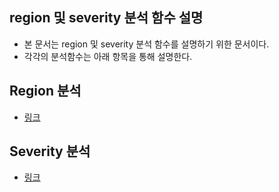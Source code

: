 ## region 및 severity 분석 함수 설명
* 본 문서는 region 및 severity 분석 함수를 설명하기 위한 문서이다.
* 각각의 분석함수는 아래 항목을 통해 설명한다.

## Region 분석
* [링크](https://github.com/JinhaSong/analysis-site/blob/crack/ModuleCommunicator/utils/region_Readme.md)

## Severity 분석
* [링크](https://https://github.com/JinhaSong/analysis-site/blob/crack/ModuleCommunicator/utils/severity_Readme.md)
